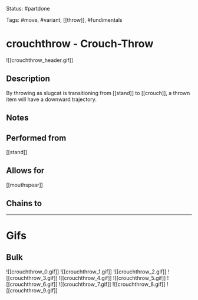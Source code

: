 Status: #partdone

Tags: #move, #variant, [[throw]], #fundimentals

# crouchthrow - Crouch-Throw
![[crouchthrow_header.gif]]
## Description
By throwing as slugcat is transitioning from [[stand]] to [[crouch]], a thrown item will have a downward trajectory.

## Notes


## Performed from
[[stand]]

## Allows for
[[mouthspear]]

## Chains to


___
# Gifs
## Bulk
![[crouchthrow_0.gif]]
![[crouchthrow_1.gif]]
![[crouchthrow_2.gif]]
![[crouchthrow_3.gif]]
![[crouchthrow_4.gif]]
![[crouchthrow_5.gif]]
![[crouchthrow_6.gif]]
![[crouchthrow_7.gif]]
![[crouchthrow_8.gif]]
![[crouchthrow_9.gif]]